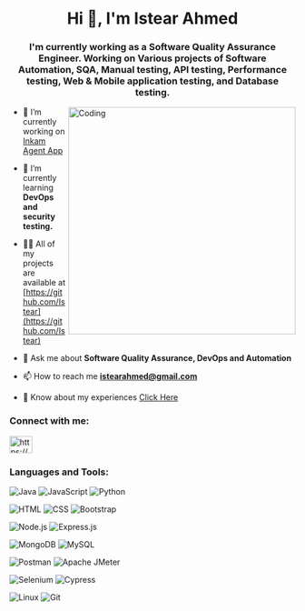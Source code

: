 <h1 align="center">Hi 👋, I'm Istear Ahmed</h1>
<h3 align="center">I'm currently working as a Software Quality Assurance Engineer. Working on Various projects of Software Automation, SQA, Manual testing, API testing, Performance testing, Web & Mobile application testing, and Database testing.</h3>

<img align="right" alt="Coding" width="400" src="https://cdn.dribbble.com/users/1162077/screenshots/3848914/programmer.gif">


- 🔭 I’m currently working on [Inkam Agent App](https://play.google.com/store/apps/details?id=app.inkam.agent.twa)

- 🌱 I’m currently learning **DevOps and security testing.**

- 👨‍💻 All of my projects are available at [https://github.com/Istear](https://github.com/Istear)

- 💬 Ask me about **Software Quality Assurance, DevOps and Automation**

- 📫 How to reach me **istearahmed@gmail.com**
- 📄 Know about my experiences [Click Here](https://drive.google.com/file/d/10HstSIlnfnjwnci0XJ98L1Vu3Z5kBfig/view?usp=drive_link)

<h3 align="left">Connect with me:</h3>
<p align="left">
<a href="https://linkedin.com/in/https://www.linkedin.com/in/istear-ahmed-a3b526112" target="blank"><img align="center" src="https://raw.githubusercontent.com/rahuldkjain/github-profile-readme-generator/master/src/images/icons/Social/linked-in-alt.svg" alt="https://www.linkedin.com/in/istear-ahmed-a3b526112" height="30" width="40" /></a>
</p>

<h3 align="left">Languages and Tools:</h3>

![Java](https://img.shields.io/badge/Java-007396?logo=java&logoColor=white&style=for-the-badge)  ![JavaScript](https://img.shields.io/badge/JavaScript-F7DF1E?logo=javascript&logoColor=black&style=for-the-badge)  ![Python](https://img.shields.io/badge/Python-3776AB?logo=python&logoColor=white&style=for-the-badge)

![HTML](https://img.shields.io/badge/HTML-E34F26?logo=html5&logoColor=white&style=for-the-badge)  ![CSS](https://img.shields.io/badge/CSS-1572B6?logo=css3&logoColor=white&style=for-the-badge)  ![Bootstrap](https://img.shields.io/badge/Bootstrap-563D7C?logo=bootstrap&logoColor=white&style=for-the-badge)

![Node.js](https://img.shields.io/badge/Node.js-43853D?logo=node.js&logoColor=white&style=for-the-badge)  ![Express.js](https://img.shields.io/badge/Express.js-000000?logo=express&logoColor=white&style=for-the-badge)

![MongoDB](https://img.shields.io/badge/MongoDB-47A248?logo=mongodb&logoColor=white&style=for-the-badge)  ![MySQL](https://img.shields.io/badge/MySQL-4479A1?logo=mysql&logoColor=white&style=for-the-badge)

![Postman](https://img.shields.io/badge/Postman-FF6C37?logo=postman&logoColor=white&style=for-the-badge)  ![Apache JMeter](https://img.shields.io/badge/Apache_JMeter-D22128?logo=apachejmeter&logoColor=white&style=for-the-badge)

![Selenium](https://img.shields.io/badge/Selenium-43B02A?logo=selenium&logoColor=white&style=for-the-badge)  ![Cypress](https://img.shields.io/badge/Cypress-17202C?logo=cypress&logoColor=white&style=for-the-badge)

![Linux](https://img.shields.io/badge/Linux-FCC624?logo=linux&logoColor=black&style=for-the-badge)  ![Git](https://img.shields.io/badge/Git-F05032?logo=git&logoColor=white&style=for-the-badge)

